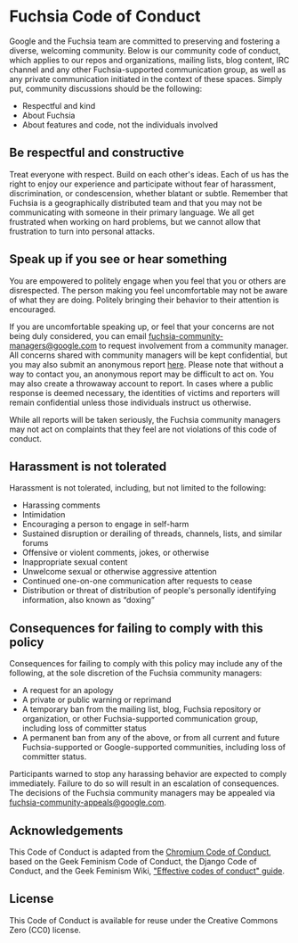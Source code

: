 # Fuchsia Code of Conduct

Google and the Fuchsia team are committed to preserving and fostering a diverse,
welcoming community. Below is our community code of conduct, which applies to
our repos and organizations, mailing lists, blog content, IRC channel and any
other Fuchsia-supported communication group, as well as any private
communication initiated in the context of these spaces.
Simply put, community discussions should be the following:

 * Respectful and kind
 * About Fuchsia
 * About features and code, not the individuals involved

## Be respectful and constructive

Treat everyone with respect. Build on each other's ideas. Each of us has the
right to enjoy our experience and participate without fear of harassment,
discrimination, or condescension, whether blatant or subtle. Remember that
Fuchsia is a geographically distributed team and that you may not be
communicating with someone in their primary language. We all get frustrated
when working on hard problems, but we cannot allow that frustration to turn
into personal attacks.

## Speak up if you see or hear something

You are empowered to politely engage when you feel that you or others are
disrespected. The person making you feel uncomfortable may not be aware of what
they are doing. Politely bringing their behavior to their attention is
encouraged.

If you are uncomfortable speaking up, or feel that your concerns are not being
duly considered, you can email fuchsia-community-managers@google.com to request
involvement from a community manager. All concerns shared with community
managers will be kept confidential, but you may also submit an anonymous report
[here](https://goo.gl/forms/xgisUdowrEWrYgui2). Please note that without a way
to contact you, an anonymous report may be difficult to act on. You may also
create a throwaway account to report. In cases where a public response is deemed
necessary, the identities of victims and reporters will remain confidential
unless those individuals instruct us otherwise.

While all reports will be taken seriously, the Fuchsia community managers may
not act on complaints that they feel are not violations of this code of
conduct.

## Harassment is not tolerated

Harassment is not tolerated, including, but not limited to the
following:

 * Harassing comments
 * Intimidation
 * Encouraging a person to engage in self-harm
 * Sustained disruption or derailing of threads, channels, lists, and similar
   forums
 * Offensive or violent comments, jokes, or otherwise
 * Inappropriate sexual content
 * Unwelcome sexual or otherwise aggressive attention
 * Continued one-on-one communication after requests to cease
 * Distribution or threat of distribution of people's personally identifying
   information, also known as “doxing”

## Consequences for failing to comply with this policy

Consequences for failing to comply with this policy may include any of the
following, at the sole discretion of the Fuchsia community managers:

 * A request for an apology
 * A private or public warning or reprimand
 * A temporary ban from the mailing list, blog, Fuchsia repository or
   organization, or other Fuchsia-supported communication group, including
   loss of committer status
 * A permanent ban from any of the above, or from all current and future
   Fuchsia-supported or Google-supported communities, including loss of
   committer status.

Participants warned to stop any harassing behavior are expected to comply
immediately. Failure to do so will result in an escalation of consequences.
The decisions of the Fuchsia community managers may be appealed via
fuchsia-community-appeals@google.com.

## Acknowledgements

This Code of Conduct is adapted from the
[Chromium Code of Conduct](https://chromium.googlesource.com/chromium/src/+/HEAD/CODE_OF_CONDUCT.md),
based on the Geek Feminism Code of Conduct,
the Django Code of Conduct,
and the Geek Feminism Wiki,
["Effective codes of conduct" guide](https://geekfeminism.wikia.org/wiki/Code_of_conduct_evaluations).

## License

This Code of Conduct is available for reuse under the Creative Commons Zero
(CC0) license.
